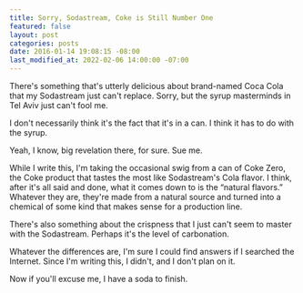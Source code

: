 ```yaml
---
title: Sorry, Sodastream, Coke is Still Number One
featured: false
layout: post
categories: posts
date: 2016-01-14 19:08:15 -08:00
last_modified_at: 2022-02-06 14:00:00 -07:00
---
```


There's something that's utterly delicious about brand-named Coca Cola that my Sodastream just can't replace. Sorry, but the syrup masterminds in Tel Aviv just can't fool me.

I don't necessarily think it's the fact that it's in a can. I think it has to do with the syrup.

Yeah, I know, big revelation there, for sure. Sue me.

While I write this, I'm taking the occasional swig from a can of Coke Zero, the Coke product that tastes the most like Sodastream's Cola flavor. I think, after it's all said and done, what it comes down to is the “natural flavors.” Whatever they are, they're made from a natural source and turned into a chemical of some kind that makes sense for a production line.

There's also something about the crispness that I just can't seem to master with the Sodastream. Perhaps it's the level of carbonation.

Whatever the differences are, I'm sure I could find answers if I searched the Internet. Since I'm writing this, I didn't, and I don't plan on it.

Now if you'll excuse me, I have a soda to finish.

